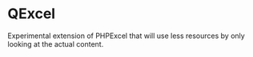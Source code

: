 QExcel
======

Experimental extension of PHPExcel that will use less resources by only looking at the actual content.
